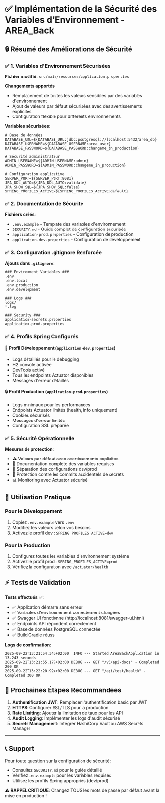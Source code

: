 # ✅ Implémentation de la Sécurité des Variables d'Environnement - AREA_Back

## 🔒 Résumé des Améliorations de Sécurité

### ✅ 1. Variables d'Environnement Sécurisées

**Fichier modifié**: `src/main/resources/application.properties`

**Changements apportés**:
- Remplacement de toutes les valeurs sensibles par des variables d'environnement
- Ajout de valeurs par défaut sécurisées avec des avertissements explicites
- Configuration flexible pour différents environnements

**Variables sécurisées**:
```properties
# Base de données
DATABASE_URL=${DATABASE_URL:jdbc:postgresql://localhost:5432/area_db}
DATABASE_USERNAME=${DATABASE_USERNAME:area_user}
DATABASE_PASSWORD=${DATABASE_PASSWORD:changeme_in_production}

# Sécurité administrateur
ADMIN_USERNAME=${ADMIN_USERNAME:admin}
ADMIN_PASSWORD=${ADMIN_PASSWORD:changeme_in_production}

# Configuration applicative
SERVER_PORT=${SERVER_PORT:8081}
JPA_DDL_AUTO=${JPA_DDL_AUTO:validate}
JPA_SHOW_SQL=${JPA_SHOW_SQL:false}
SPRING_PROFILES_ACTIVE=${SPRING_PROFILES_ACTIVE:default}
```

### ✅ 2. Documentation de Sécurité

**Fichiers créés**:
- `.env.example` - Template des variables d'environnement
- `SECURITY.md` - Guide complet de configuration sécurisée
- `application-prod.properties` - Configuration de production
- `application-dev.properties` - Configuration de développement

### ✅ 3. Configuration .gitignore Renforcée

**Ajouts dans `.gitignore`**:
```gitignore
### Environment Variables ###
.env
.env.local
.env.production
.env.development

### Logs ###
logs/
*.log

### Security ###
application-secrets.properties
application-prod.properties
```

### ✅ 4. Profils Spring Configurés

#### 🔧 Profil Développement (`application-dev.properties`)
- Logs détaillés pour le debugging
- H2 console activée
- DevTools activé
- Tous les endpoints Actuator disponibles
- Messages d'erreur détaillés

#### 🔒 Profil Production (`application-prod.properties`)
- Logs minimaux pour les performances
- Endpoints Actuator limités (health, info uniquement)
- Cookies sécurisés
- Messages d'erreur limités
- Configuration SSL préparée

### ✅ 5. Sécurité Opérationnelle

**Mesures de protection**:
- ⚠️ Valeurs par défaut avec avertissements explicites
- 📝 Documentation complète des variables requises
- 🔐 Séparation des configurations dev/prod
- 🚫 Protection contre les commits accidentels de secrets
- 📊 Monitoring avec Actuator sécurisé

## 🚀 Utilisation Pratique

### Pour le Développement
1. Copiez `.env.example` vers `.env`
2. Modifiez les valeurs selon vos besoins
3. Activez le profil dev : `SPRING_PROFILES_ACTIVE=dev`

### Pour la Production
1. Configurez toutes les variables d'environnement système
2. Activez le profil prod : `SPRING_PROFILES_ACTIVE=prod`
3. Vérifiez la configuration avec `/actuator/health`

## ⚡ Tests de Validation

**Tests effectués** ✅:
- ✅ Application démarre sans erreur
- ✅ Variables d'environnement correctement chargées
- ✅ Swagger UI fonctionne (http://localhost:8081/swagger-ui.html)
- ✅ Endpoints API répondent correctement
- ✅ Base de données PostgreSQL connectée
- ✅ Build Gradle réussi

**Logs de confirmation**:
```
2025-09-22T13:21:54.347+02:00  INFO --- Started AreaBackApplication in 13.243 seconds
2025-09-22T13:21:55.177+02:00 DEBUG --- GET "/v3/api-docs" - Completed 200 OK
2025-09-22T13:22:20.924+02:00 DEBUG --- GET "/api/test/health" - Completed 200 OK
```

## 🔮 Prochaines Étapes Recommandées

1. **Authentification JWT**: Remplacer l'authentification basic par JWT
2. **HTTPS**: Configurer SSL/TLS pour la production
3. **Rate Limiting**: Ajouter la limitation de taux pour les API
4. **Audit Logging**: Implémenter les logs d'audit sécurisé
5. **Secrets Management**: Intégrer HashiCorp Vault ou AWS Secrets Manager

---

## 📞 Support

Pour toute question sur la configuration de sécurité :
- Consultez `SECURITY.md` pour le guide détaillé
- Vérifiez `.env.example` pour les variables requises
- Utilisez les profils Spring appropriés (dev/prod)

**⚠️ RAPPEL CRITIQUE**: Changez TOUS les mots de passe par défaut avant la mise en production !